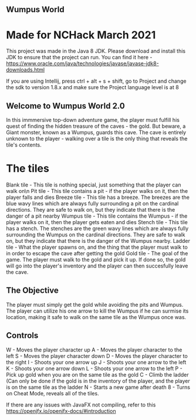 ## Wumpus World
# Made for NCHack March 2021

This project was made in the Java 8 JDK. Please download and install this JDK to ensure that the project can run. You can find it here - https://www.oracle.com/java/technologies/javase/javase-jdk8-downloads.html

If you are using Intellij, press ctrl + alt + s + shift, go to Project and change the sdk to version 1.8.x and make sure the Project language level is at 8


## Welcome to Wumpus World 2.0
In this immmersive top-down adventure game, the player must fulfill his quest of finding the hidden treasure of the caves - the gold. But beware, a Giant monster, known as a Wumpus, guards this cave. The cave is entirely unknown to the player - walking over a tile is the only thing that reveals the tile's contents.

# The tiles
Blank tile - This tile is nothing special, just something that the player can walk on\n
Pit tile - This tile contains a pit - if the player walks on it, then the player falls and dies
Breeze tile - This tile has a breeze. The breezes are the blue wavy lines which are always fully surrounding a pit on the cardinal directions. They are safe to walk on, but they indicate that there is the danger of a pit nearby
Wumpus tile - This tile contains the Wumpus - if the player walks on it, then the player gets eaten and dies
Stench tile - This tile has a stench. The stenches are the green wavy lines which are always fully surrounding the Wumpus on the cardinal directions. They are safe to walk on, but they indicate that there is the danger of the Wumpus nearby. 
Ladder tile - What the player spawns on, and the thing that the player must walk to in order to escape the cave after getting the gold
Gold tile - The goal of the game. The player must walk to the gold and pick it up. If done so, the gold will go into the player's inventory and the player can then succesfully leave the cave.


## The Objective
The player must simply get the gold while avoiding the pits and Wumpus. The player can utilize his one arrow to kill the Wumpus if he can surmise its location, making it safe to walk on the same tile as the Wumpus once was.


## Controls
W - Moves the player character up
A - Moves the player character to the left
S - Moves the player character down
D - Moves the player character to the right
I - Shoots your one arrow up
J - Shoots your one arrow to the left
K - Shoots your one arrow down
L - Shoots your one arrow to the left
P - Pick up gold when you are on the same tile as the gold
C - Climb the ladder (Can only be done if the gold is in the inventory of the player, and the player is on the same tile as the ladder
N - Starts a new game after death
8 - Turns on Cheat Mode, reveals all of the tiles.


If there are any issues with JavaFX not compiling, refer to this https://openjfx.io/openjfx-docs/#introduction
